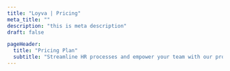 ```yaml
---
title: "Loyva | Pricing"
meta_title: ""
description: "this is meta description"
draft: false

pageHeader:
  title: "Pricing Plan"
  subtitle: "Streamline HR processes and empower your team with our products. Effortlessly manage employee data, and more."
---
```

